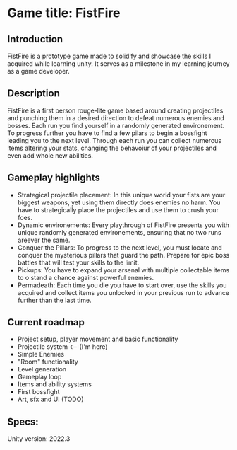 # Game title: FistFire

## Introduction

FistFire is a prototype game made to solidify and showcase the skills I acquired while learning unity. It serves as a milestone in my learning journey as a game developer.

## Description

FistFire is a first person rouge-lite game based around creating projectiles and punching them in a desired direction to defeat numerous enemies and bosses. Each run you find yourself in a randomly generated environement. To progress further you have to find a few pilars to begin a bossfight leading you to the next level. Through each run you can collect numerous items altering your stats, changing the behavoiur of your projectiles and even add whole new abilities.

## Gameplay highlights

* Strategical projectile placement: In this unique world your fists are your biggest weapons, yet using them directly does enemies no harm. You have to strategically place the projectiles and use them to crush your foes.
* Dynamic environements: Every playthrough of FistFire presents you with unique randomly generated environements, ensuring that no two runs areever the same.
* Conquer the Pillars: To progress to the next level, you must locate and conquer the mysterious pillars that guard the path. Prepare for epic boss battles that will test your skills to the limit.
* Pickups: You have to expand your arsenal with multiple collectable items to o stand a chance against powerful enemies.
* Permadeath: Each time you die you have to start over, use the skills you acquired and collect items you unlocked in your previous run to advance further than the last time.

## Current roadmap

* Project setup, player movement and basic functionality
* Projectile system <-- (I'm here)
* Simple Enemies
* "Room" functionality
* Level generation 
* Gameplay loop
* Items and ability systems
* First bossfight
* Art, sfx and UI (TODO)

## Specs:

Unity version: 2022.3
